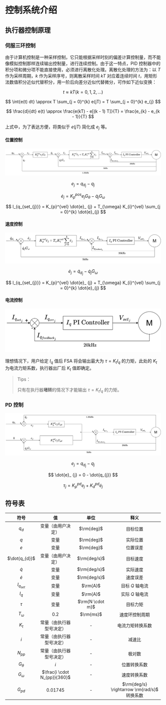 # 控制系统介绍

## 执行器控制原理

### 伺服三环控制

由于计算机控制是一种采样控制，它只能根据采样时刻的偏差计算控制量，而不能像模拟控制那样连续输出控制量，进行连续控制。由于这一特点，PID 控制器中的积分项和微分项不能直接使用，必须进行离散化处理。离散化处理的方法为：以 $T$ 作为采样周期，$k$ 作为采样序号，则离散采样时间 $kT$ 对应着连续时间 $t$​，用矩形法数值积分近似代替积分，用一阶后向差分近似代替微分，可作如下近似变换：

$$
t \approx kT \left(k = 0, 1, 2, \dots \right)
$$

$$
\int{e(t) dt} \approx T \sum_{j = 0}^{k} e(jT) = T \sum_{j = 0}^{k} e_{j}
$$

$$
\frac{d}{dt} e(t) \approx \frac{e(kT) - e[(k - 1) T]}{T} = \frac{e_{k} - e_{k - 1}}{T}
$$

上式中，为了表达方便，将类似于 $e(jT)$ 简化成 $e_{j}$​ 等。

#### 位置控制

![FSA控制框图-位置控制](../images/FSA%E6%8E%A7%E5%88%B6%E6%A1%86%E5%9B%BE-%E4%BD%8D%E7%BD%AE%E6%8E%A7%E5%88%B6.svg)

$$
e_{j} = q_{d_{j}} - q_{j}
$$

$$
\dot{e}_ {j} = K_{p}^{pos} e_{j} G_{\theta} - \dot{q}_ {j} G_{\omega}
$$

$$
I_{q_{set_{j}}} = K_{p}^{vel} \dot{e}_ {j} + T_{\omega} K_{i}^{vel} \sum_{j = 0}^{k} \dot{e}_{j}
$$

#### 速度控制

![FSA控制框图-速度控制](../images/FSA%E6%8E%A7%E5%88%B6%E6%A1%86%E5%9B%BE-%E9%80%9F%E5%BA%A6%E6%8E%A7%E5%88%B6.svg)

$$
\dot{e}_ {j} = \dot{q}_ {d_{j}} - \dot{q}_ {j} G_{\omega}
$$

$$
I_{q_{set_{j}}} = K_{p}^{vel} \dot{e}_ {j} + T_{\omega} K_{i}^{vel} \sum_{j = 0}^{k} \dot{e}_{j}
$$

#### 电流控制

![FSA控制框图-电流控制](../images/FSA%E6%8E%A7%E5%88%B6%E6%A1%86%E5%9B%BE-%E7%94%B5%E6%B5%81%E6%8E%A7%E5%88%B6.svg)

理想情况下，用户给定 $I_{q}$ 值后 FSA 将会输出最大为 $\tau = K_{t} I_{q}$ 的力矩，此处的 $K_{t}$​ 为电流力矩系数，执行器出厂后 $K_{t}$ 值即确定。

> Tips：
>
> 只有在执行器**堵转**的情况下才能输出 $\tau = K_{t} I_{q}$ 的力矩。

### PD 控制

![FSA控制框图-PD控制](../images/FSA%E6%8E%A7%E5%88%B6%E6%A1%86%E5%9B%BE-PD%E6%8E%A7%E5%88%B6.svg)

$$
e_{j} = q_{d_{j}} - q_{j}
$$

$$
\dot{e}_ {j} = 0 - \dot{q_{j}}
$$

$$
\tau_{j} = K_{p}^{pd} e_{j} + K_{d}^{pd} \dot{e}_{j}
$$

## 符号表

|     符号      |              值              |       单位       |                     释义                     |
| :-----------: | :--------------------------: | :--------------: | :------------------------------------------: |
|    $q_{d}$    |      变量（由用户决定）      |    $\rm{deg}$    |                   目标位置                   |
|      $q$      |             变量             |    $\rm{deg}$    |                   实际位置                   |
|      $e$      |             变量             |    $\rm{deg}$    |                   位置误差                   |
| $\dot{q_{d}}$ |      变量（由用户决定）      |   $\rm{deg/s}$   |                   目标速度                   |
|   $\dot{q}$   |             变量             |   $\rm{deg/s}$   |                   实际速度                   |
|   $\dot{e}$   |             变量             |   $\rm{deg/s}$   |                   速度误差                   |
| $I_{q_{set}}$ |             变量             |     $\rm{A}$     |               目标 $Q$ 轴电流                |
|    $I_{q}$    |             变量             |     $\rm{A}$     |               实际 $Q$ 轴电流                |
|    $\tau$     |             变量             | $\rm{N \cdot m}$ |                   目标力矩                   |
| $T_{\omega}$  |            $0.2$             |    $\rm{ms}$     |                速度环控制周期                |
|    $K_{t}$    |   常量（由执行器型号决定）   |        -         |               电流力矩转换系数               |
|      $i$      |   常量（由执行器型号决定）   |        -         |                    减速比                    |
|   $N_{pp}$    |   常量（由执行器型号决定）   |        -         |                    极对数                    |
| $G_{\theta}$  |             $i$              |        -         |                 位置转换系数                 |
| $G_{\omega}$  | $\frac{i \cdot N_{pp}}{360}$ |        -         |                 速度转换系数                 |
|   $G_{pd}$    |          $0.01745$           |        -         | $\rm{deg/s} \rightarrow \rm{rad/s}$ 转换系数 |

